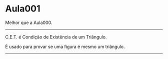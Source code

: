 # Aula001
Melhor que a Aula000.

----------------------------------------------

C.E.T. é Condição de Existência de um Triângulo.

É usado para provar se uma figura é mesmo um triângulo.

----------------------------------------------
